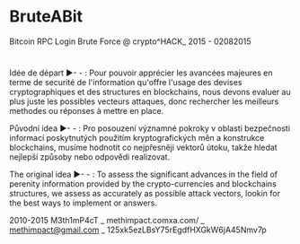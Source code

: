 # BruteABit
Bitcoin RPC Login Brute Force @ crypto^HACK_ 2015 - 02082015
#


Idée de départ  ►- - :
  Pour pouvoir apprécier les avancées majeures en terme de securité de l'information qu'offre l'usage des devises cryptographiques et des structures en blockchains, nous devons evaluer au plus juste les possibles vecteurs attaques, donc rechercher les meilleurs methodes ou réponses à mettre en place.

Původní idea  ►- - :
  Pro posouzení významné pokroky v oblasti bezpečnosti informací poskytnutých použitím kryptografických měn a konstrukce blockchains, musíme hodnotit co nejpřesněji vektorů útoku, takže hledat nejlepší způsoby nebo odpovědi realizovat.


The original idea  ►- - : 
  To assess the significant advances in the field of perenity information provided by the crypto-currencies and blockchains structures, we assess as accurately as possible attack vectors, lookin for the best ways to implement or answers.
  
  
2010-2015 M3th1mP4cT  _
methimpact.comxa.com/ _
methimpact@gmail.com  _
125xk5ezLBsY75rEgdfHXGkW6jA45Nmv7p

  


